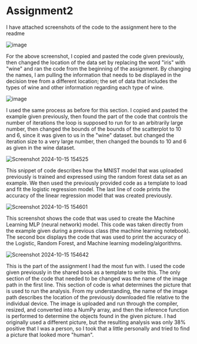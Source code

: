 # Assignment2

I have attached screenshots of the code to the assignment here to the readme

![image](https://github.com/user-attachments/assets/d069b2c7-89fa-47c4-96f8-a1d6a13a8a5b)

For the above screenshot, I copied and pasted the code given previously, then changed the location of the data set by replacing the word "iris" with "wine" and ran the code from the beginning of the assignment. By changing the names, I am pulling the information that needs to be displayed in the decision tree from a different location; the set of data that includes the types of wine and other information regarding each type of wine. 

![image](https://github.com/user-attachments/assets/61de2863-5e25-4818-8360-7733d42b0382)

I used the same process as before for this section. I copied and pasted the example given previously, then found the part of the code that controls the number of iterations the loop is supposed to run for to an arbitrarily large number, then changed the bounds of the bounds of the scatterplot to 10 and 6, since it was given to us in the "wine" dataset. 
but changed the iteration size to a very large number, then changed the bounds to 10 and 6 as given in the wine dataset. 


![Screenshot 2024-10-15 154525](https://github.com/user-attachments/assets/f38f8ab4-a936-47e3-b4e7-dc2a73a2f5a9)

This snippet of code describes how the MNIST model that was uploaded previously is trained and expressed using the random forest data set as an example. We then used the previously provided code as a template to load and fit the logistic regression model. The last line of code prints the accuracy of the linear regression model that was created previously. 


![Screenshot 2024-10-15 154601](https://github.com/user-attachments/assets/54be3a7c-3c46-4cf4-91fd-f56db00bdd16)

This screenshot shows the code that was used to create the Machine Learning MLP (neural network) model. This code was taken directly from the example given during a previous class (the machine learning notebook). The second box displays the code that was used to print the accuracy of the Logistic, Random Forest, and Machine learning modeling/algorithms. 


![Screenshot 2024-10-15 154642](https://github.com/user-attachments/assets/3768da82-aed0-4984-9edc-6fbcd29fb491)

This is the part of the assignment I had the most fun with. I used the code given previously in the shared book as a template to write this. The only section of the code that needed to be changed was the name of the image path in the first line. This section of code is what determines the picture that is used to run the analysis. From my understanding, the name of the image path describes the location of the previously downloaded file relative to the individual device. The image is uploaded and run through the compiler, resized, and converted into a NumPy array, and then the inference function is performed to determine the objects found in the given picture. I had originally used a different picture, but the resulting analysis was only 38% positive that I was a person, so I took that a little personally and tried to find a picture that looked more "human". 
